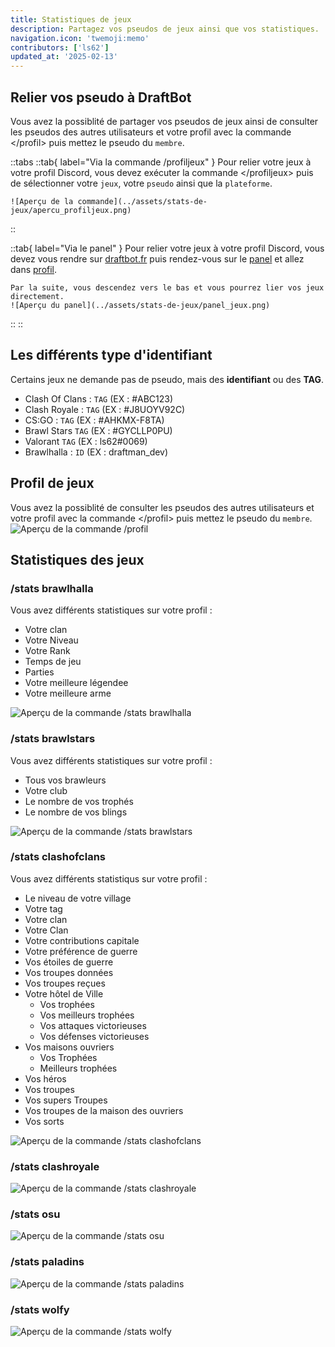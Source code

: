 ```yaml
---
title: Statistiques de jeux
description: Partagez vos pseudos de jeux ainsi que vos statistiques.
navigation.icon: 'twemoji:memo'
contributors: ['ls62']
updated_at: '2025-02-13'
---
```



## Relier vos pseudo à DraftBot
Vous avez la possiblité de partager vos pseudos de jeux ainsi de consulter les pseudos des autres utilisateurs et votre profil avec la commande \</profil> puis mettez le pseudo du `membre`.

::tabs
  ::tab{ label="Via la commande /profiljeux" }
    Pour relier votre jeux à votre profil Discord, vous devez exécuter la commande \</profiljeux> puis de sélectionner votre `jeux`, votre `pseudo` ainsi que la `plateforme`.

    ![Aperçu de la commande](../assets/stats-de-jeux/apercu_profiljeux.png)
  ::

  ::tab{ label="Via le panel" }
    Pour relier votre jeux à votre profil Discord, vous devez vous rendre sur [draftbot.fr](https://draftbot.fr) puis rendez-vous sur le [panel](https://draftbot.fr/dashboard) et allez dans [profil](/dashboard/user/profil).

    Par la suite, vous descendez vers le bas et vous pourrez lier vos jeux directement.
    ![Aperçu du panel](../assets/stats-de-jeux/panel_jeux.png)
  ::
::


## Les différents type d'identifiant
Certains jeux ne demande pas de pseudo, mais des **identifiant** ou des **TAG**.

- Clash Of Clans : `TAG` (EX : #ABC123)
- Clash Royale : `TAG` (EX : #J8UOYV92C)
- CS:GO : `TAG` (EX : #AHKMX-F8TA)
- Brawl Stars `TAG` (EX : #GYCLLP0PU)
- Valorant `TAG` (EX : ls62#0069)
- Brawlhalla : `ID` (EX : draftman_dev)


## Profil de jeux
Vous avez la possiblité de consulter les pseudos des autres utilisateurs et votre profil avec la commande \</profil> puis mettez le pseudo du `membre`.
![Aperçu de la commande /profil](../assets/stats-de-jeux/apercu_profil.png)

## Statistiques des jeux


### /stats brawlhalla
Vous avez différents statistiques sur votre profil :
- Votre clan
- Votre Niveau
- Votre Rank
- Temps de jeu
- Parties
- Votre meilleure légendee
- Votre meilleure arme

![Aperçu de la commande /stats brawlhalla](../assets/stats-de-jeux/apercu_brawlhalla.png)


### /stats brawlstars
Vous avez différents statistiques sur votre profil :
- Tous vos brawleurs
- Votre club
- Le nombre de vos trophés
- Le nombre de vos blings

![Aperçu de la commande /stats brawlstars](../assets/stats-de-jeux/apercu_brawlstars.png)


### /stats clashofclans
Vous avez différents statistiqus sur votre profil :
- Le niveau de votre village
- Votre tag
- Votre clan
- Votre Clan
- Votre contributions capitale
- Votre préférence de guerre
- Vos étoiles de guerre
- Vos troupes données
- Vos troupes reçues
- Votre hôtel de Ville
    - Vos trophées
    - Vos meilleurs trophées
    - Vos attaques victorieuses
    - Vos défenses victorieuses
- Vos maisons ouvriers
    - Vos Trophées
    - Meilleurs trophées
- Vos héros
- Vos troupes
- Vos supers Troupes
- Vos troupes de la maison des ouvriers
- Vos sorts

![Aperçu de la commande /stats clashofclans](../assets/stats-de-jeux/stat_clashofclans.png)


### /stats clashroyale
![Aperçu de la commande /stats clashroyale](../assets/stats-de-jeux/stat_clashroyale.png)


### /stats osu
![Aperçu de la commande /stats osu](../assets/stats-de-jeux/stat_osu.png)


### /stats paladins
![Aperçu de la commande /stats paladins](../assets/stats-de-jeux/apercu_paladins.png)


### /stats wolfy
![Aperçu de la commande /stats wolfy](../assets/stats-de-jeux/apercu_wolfy.png)
